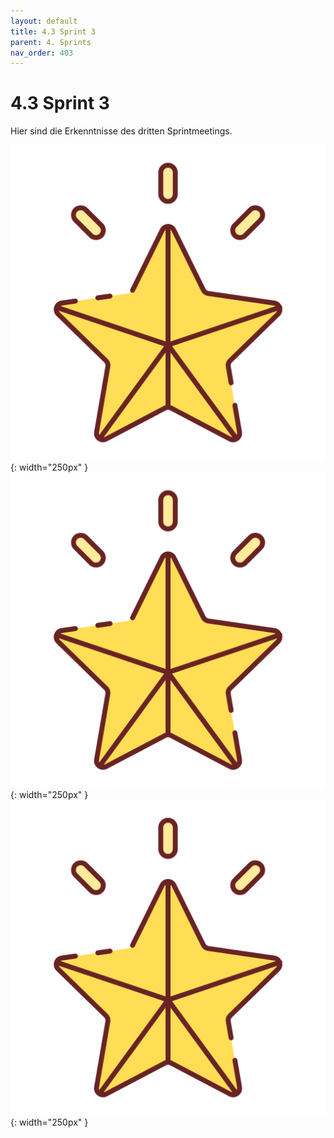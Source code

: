 ```yaml
---
layout: default
title: 4.3 Sprint 3
parent: 4. Sprints
nav_order: 403
---
```


# 4.3 Sprint 3

Hier sind die Erkenntnisse des dritten Sprintmeetings.

![Star](../ressources/icons/star.png){: width="250px" }
![Star](../ressources/icons/star.png){: width="250px" }
![Star](../ressources/icons/star.png){: width="250px" }